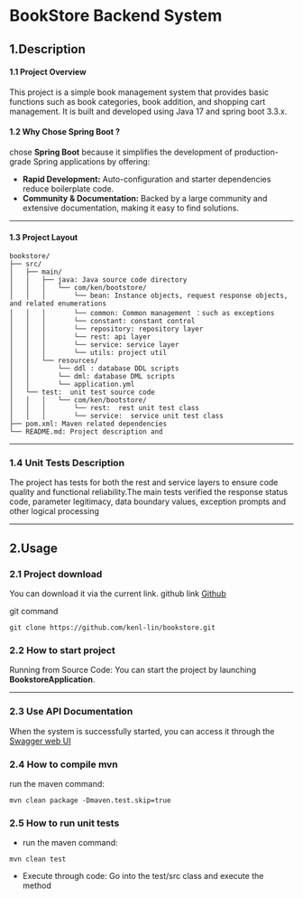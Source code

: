# BookStore Backend System  

## 1.Description

#### 1.1 Project Overview


This project is a simple book management system that provides basic functions such as book categories, book addition, and shopping cart management. It is built and developed using Java 17 and spring boot 3.3.x.

#### 1.2 Why Chose Spring Boot ?

chose **Spring Boot** because it simplifies the development of production-grade Spring applications by offering:

- **Rapid Development:** Auto-configuration and starter dependencies reduce boilerplate code.
- **Community & Documentation:** Backed by a large community and extensive documentation, making it easy to find solutions.

---

#### 1.3 Project Layout
```text
bookstore/
├── src/
│   ├── main/
│   │   ├── java: Java source code directory
│   │   │   └── com/ken/bootstore/
│   │   │   	└── bean: Instance objects, request response objects, and related enumerations
│   │   │   	└── common: Common management ：such as exceptions
│   │   │   	└── constant: constant control
│   │   │   	└── repository: repository layer
│   │   │   	└── rest: api layer
│   │   │   	└── service: service layer
│   │   │   	└── utils: project util
│   │   └── resources/
│   │       └── ddl : database DDL scripts
│   │       └── dml: database DML scripts
│   │       └── application.yml
│   └── test:  unit test source code
│   │   │   └── com/ken/bootstore/
│   │   │   	└── rest:  rest unit test class
│   │   │   	└── service:  service unit test class
├── pom.xml: Maven related dependencies
└── README.md: Project description and
```
---

### 1.4 Unit Tests Description


The project has tests for both the rest and service layers to ensure code quality and functional reliability.The main tests verified the response status code, parameter legitimacy, data boundary values, exception prompts and other logical processing


---

## 2.Usage

### 2.1 Project download

You can download it via the current link. github link [Github](https://github.com/kenl-lin/bookstore)

git command
```shell
git clone https://github.com/kenl-lin/bookstore.git
```

### 2.2 How to start  project

Running from Source Code: You can start the project by launching **BookstoreApplication**.

---

### 2.3 Use API Documentation

When the system is successfully started, you can access it through the  [Swagger web UI](http://localhost:8080/swagger-ui.html)

### 2.4 How to compile mvn

run the maven command:

```shell
mvn clean package -Dmaven.test.skip=true
```

### 2.5 How to run unit tests

- run the maven command:

```shell
mvn clean test
```

- Execute through code: Go into the test/src class and execute the method


